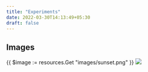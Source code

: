```yaml
---
title: "Experiments"
date: 2022-03-30T14:13:49+05:30
draft: false
---
```


## Images


{{ $image := resources.Get "images/sunset.png" }}
<img src="{{ $image.Permalink }}">



